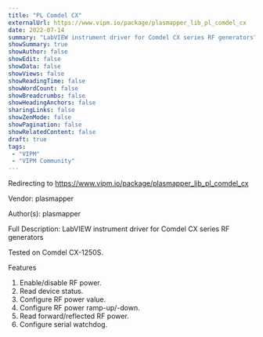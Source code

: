 ```yaml
---
title: "PL Comdel CX"
externalUrl: https://www.vipm.io/package/plasmapper_lib_pl_comdel_cx
date: 2022-07-14
summary: "LabVIEW instrument driver for Comdel CX series RF generators"
showSummary: true
showAuthor: false
showEdit: false
showData: false
showViews: false
showReadingTime: false
showWordCount: false
showBreadcrumbs: false
showHeadingAnchors: false
sharingLinks: false
showZenMode: false
showPagination: false
showRelatedContent: false
draft: true
tags:
 - "VIPM"
 - "VIPM Community"
---
```


Redirecting to https://www.vipm.io/package/plasmapper_lib_pl_comdel_cx

Vendor: plasmapper

Author(s): plasmapper
 
Full Description:
LabVIEW instrument driver for Comdel CX series RF generators

Tested on Comdel CX-1250S.

Features
1. Enable/disable RF power.
2. Read device status.
3. Configure RF power value.
4. Configure RF power ramp-up/-down.
5. Read forward/reflected RF power.
6. Configure serial watchdog.